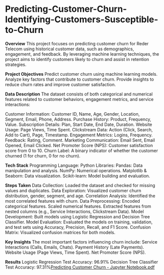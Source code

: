 # Predicting-Customer-Churn-Identifying-Customers-Susceptible-to-Churn

**Overview**
This project focuses on predicting customer churn for Reder Telecom using historical customer data, such as demographics, engagement, and feedback. By leveraging machine learning techniques, the project aims to identify customers likely to churn and assist in retention strategies.

**Project Objectives**
Predict customer churn using machine learning models.
Analyze key factors that contribute to customer churn.
Provide insights to reduce churn rates and improve customer satisfaction.


**Data Description**
The dataset consists of both categorical and numerical features related to customer behaviors, engagement metrics, and service interactions:

Customer Information: Customer ID, Name, Age, Gender, Location, Segment, Email, Phone, Address.
Purchase History: Product, Frequency, Value.
Subscription Details: Plan, Start Date, End Date, Duration.
Website Usage: Page Views, Time Spent.
Clickstream Data: Action (Click, Search, Add to Cart), Page, Timestamp.
Engagement Metrics: Logins, Frequency.
Feedback: Rating, Comment.
Marketing Communication: Email Sent, Email Opened, Email Clicked.
Net Promoter Score (NPS):
Customer satisfaction score from 0 to 10.
Churn Label:
A binary indicator of whether the customer churned (1 for churn, 0 for no churn).

**Tech Stack**
Programming Language: Python
Libraries:
Pandas: Data manipulation and analysis.
NumPy: Numerical operations.
Matplotlib & Seaborn: Data visualization.
Scikit-learn: Model building and evaluation.

**Steps Taken**
Data Collection: Loaded the dataset and checked for missing values and duplicates.
Data Exploration: Visualized customer churn distribution, gender, segment, and age.
Correlation Analysis: Identified the most correlated features with churn.
Data Preprocessing:
Encoded categorical features.
Scaled numerical features.
Extracted features from nested columns (e.g., Service Interactions, Clickstream Data).
Model Development:
Built models using Logistic Regression and Decision Tree Classifier.
Model Evaluation:
Evaluated the models on training, validation, and test sets using Accuracy, Precision, Recall, and F1 Score.
Confusion Matrix: Visualized confusion matrices for both models.

**Key Insights**
The most important factors influencing churn include:
Service Interactions (Calls, Emails, Chats).
Payment History (Late Payments).
Website Usage (Page Views, Time Spent).
Net Promoter Score (NPS).

**Results**
Logistic Regression Test Accuracy: 96.91%
Decision Tree Classifier Test Accuracy: 97.31%[Predicting Customer Churn - Jupyter Notebook.pdf](https://github.com/user-attachments/files/17004174/Predicting.Customer.Churn.-.Jupyter.Notebook.pdf)
